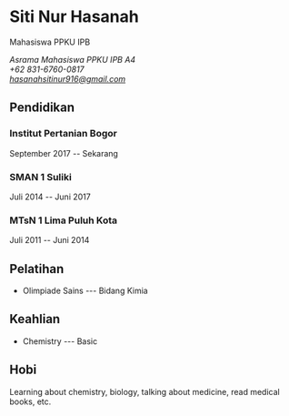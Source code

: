 # Siti Nur Hasanah
Mahasiswa PPKU IPB

*Asrama Mahasiswa PPKU IPB A4* \
*+62 831-6760-0817* \
*hasanahsitinur916@gmail.com* 

## Pendidikan
### Institut Pertanian Bogor
September 2017 -- Sekarang

### SMAN 1 Suliki
Juli 2014 -- Juni 2017

### MTsN 1 Lima Puluh Kota
Juli 2011 -- Juni 2014

## Pelatihan
- Olimpiade Sains --- Bidang Kimia

## Keahlian
- Chemistry --- Basic

## Hobi
Learning about chemistry, biology, talking about medicine, read medical books, etc.
